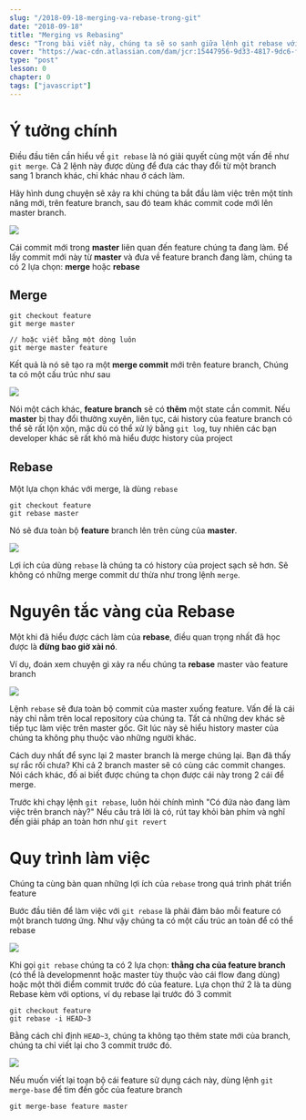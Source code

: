 ```yaml
---
slug: "/2018-09-18-merging-va-rebase-trong-git"
date: "2018-09-18"
title: "Merging vs Rebasing"
desc: "Trong bài viết này, chúng ta sẽ so sanh giữa lệnh git rebase với git merge, những trường hợp ta có thể áp dụng rebase trong quá trình làm việc với git"
cover: "https://wac-cdn.atlassian.com/dam/jcr:15447956-9d33-4817-9dc6-fd6c86f24240/hero.svg"
type: "post"
lesson: 0
chapter: 0
tags: ["javascript"]
---
```


# Ý tưởng chính

Điều đầu tiên cần hiểu về `git rebase` là nó giải quyết cùng một vấn đề như `git merge`. Cả 2 lệnh này được dùng để đưa các thay đổi từ một branch sang 1 branch khác, chỉ khác nhau ở cách làm.

Hãy hình dung chuyện sẽ xảy ra khi chúng ta bắt đầu làm việc trên một tính năng mới, trên feature branch, sau đó team khác commit code mới lên master branch.

![](https://wac-cdn.atlassian.com/dam/jcr:01b0b04e-64f3-4659-af21-c4d86bc7cb0b/01.svg)

Cái commit mới trong **master** liên quan đến feature chúng ta đang làm. Để lấy commit mới này từ **master** và đưa về feature branch đang làm, chúng ta có 2 lựa chọn: **merge** hoặc **rebase**

## Merge

```git
git checkout feature
git merge master

// hoặc viết bằng một dòng luôn
git merge master feature
```

Kết quả là nó sẽ tạo ra một **merge commit** mới trên feature branch, Chúng ta có một cấu trúc như sau

![](https://wac-cdn.atlassian.com/dam/jcr:e229fef6-2c2f-4a4f-b270-e1e1baa94055/02.svg)

Nói một cách khác, **feature branch** sẽ có **thêm** một state cần commit. Nếu **master** bị thay đổi thường xuyên, liên tục, cái history của feature branch  có thể sẽ rất lộn xộn, mặc dù có thể xử lý bằng `git log`, tuy nhiên các bạn developer khác sẽ rất khó mà hiểu được history của project

## Rebase

Một lựa chọn khác với merge, là dùng `rebase`

```git
git checkout feature
git rebase master
```

Nó sẽ đưa toàn bộ **feature** branch lên trên cùng của **master**.

![](https://wac-cdn.atlassian.com/dam/jcr:5b153a22-38be-40d0-aec8-5f2fffc771e5/03.svg)

Lợi ích của dùng `rebase` là chúng ta có history của project sạch sẽ hơn. Sẽ không có những merge commit dư thừa như trong lệnh `merge`.

# Nguyên tắc vàng của Rebase

Một khi đã hiểu được cách làm của **rebase**, điều quan trọng nhất đã học được là **đừng bao giờ xài nó**.

Ví dụ, đoán xem chuyện gì xảy ra nếu chúng ta **rebase** master vào feature branch

![](https://wac-cdn.atlassian.com/dam/jcr:1d22f018-b2c7-4096-9db1-c54940cf4f4e/05.svg)

Lệnh `rebase` sẽ đưa toàn bộ commit của master xuống feature. Vấn đề là cái này chỉ nằm trên local repository của chúng ta. Tất cả những dev khác sẽ tiếp tục làm việc trên master gốc. Git lúc này sẽ hiểu history master của chúng ta không phụ thuộc vào những người khác.

Cách duy nhất để sync lại 2 master branch là merge chúng lại. Bạn đã thấy sự rắc rối chưa? Khi cả 2 branch master sẽ có cùng các commit changes. Nói cách khác, đố ai biết được chúng ta chọn được cái này trong 2 cái để merge.

Trước khi chạy lệnh `git rebase`, luôn hỏi chính mình "Có đứa nào đang làm việc trên branch này?" Nếu câu trả lời là có, rút tay khỏi bàn phím và nghĩ đến giải pháp an toàn hơn như `git revert`

# Quy trình làm việc

Chúng ta cùng bàn quan những lợi ích của `rebase` trong quá trình phát triển feature

Bước đầu tiên để làm việc với `git rebase` là phải đảm bảo mỗi feature có một branch tương ứng. Như vậy chúng ta có một cấu trúc an toàn để có thể rebase

![](https://wac-cdn.atlassian.com/dam/jcr:6af9de07-088b-4f8b-97a7-b66569a9e4ac/06.svg)

Khi gọi `git rebase` chúng ta có 2 lựa chọn: **thằng cha của feature branch** (có thể là developmennt hoặc master tùy thuộc vào cái flow đang dùng) hoặc một thời điểm commit trước đó của feature. Lựa chọn thứ 2 là ta dùng Rebase kèm với options, ví dụ rebase lại trước đó 3 commit

```git
git checkout feature
git rebase -i HEAD~3
```

Bằng cách chỉ định `HEAD~3`, chúng ta không tạo thêm state mới của branch, chúng ta chỉ viết lại cho 3 commit trước đó.

![](https://wac-cdn.atlassian.com/dam/jcr:079532c4-2594-40ed-a5c4-0e3621b9edff/07.svg)

Nếu muốn viết lại toạn bộ cái feature sử dụng cách này, dùng lệnh `git merge-base` để tìm đến gốc của feature branch

```git
git merge-base feature master
```
